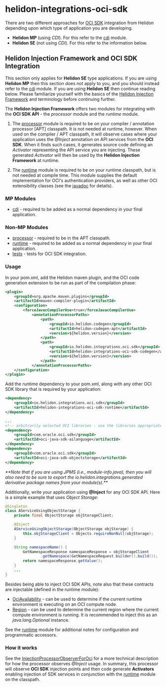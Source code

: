 # helidon-integrations-oci-sdk

There are two different approaches for [OCI SDK](https://docs.oracle.com/en-us/iaas/Content/API/SDKDocs/javasdk.htm) integration from Helidon depending upon which type of application you are developing.
* **Helidon MP** (using _CDI_). For this refer to the [cdi](./cdi) module.
* **Helidon SE** (not using _CDI_). For this refer to the information below.

## Helidon Injection Framework and OCI SDK Integration
This section only applies for **Helidon SE** type applications. If you are using **Helidon MP** then this section does not apply to you, and you should instead refer to the [cdi](./cdi) module. If you are using **Helidon SE** then continue reading below. Please familiarize yourself with the basics of the [Helidon Injection Framework](../../../inject) and terminology before continuing further.

The **Helidon Injection Framework** offers two modules for integrating with the **OCI SDK API** - the _processor_ module and the _runtime_ module.

1. The [processor](./processor) module is required to be on your compiler / annotation processor [APT] classpath. It is not needed at runtime, however. When used on the compiler / APT classpath, it will observe cases where your application uses the _@Inject_ annotation on API services from the **OCI SDK**.  When it finds such cases, it generates source code defining an _Activator_ representing the API service you are injecting. These generated _Activator_ will then be used by the **Helidon Injection Framework** at runtime.

2. The [runtime](./runtime) module is required to be on your runtime classpath, but is not needed at compile time. This module supplies the default implementation for OCI's authentication providers, as well as other OCI extensibility classes (see the [javadoc](./runtime/src/main/java/io/helidon/integrations/oci/sdk/runtime/package-info.java) for details).


### MP Modules
* [cdi](./cdi) - required to be added as a normal dependency in your final application.


### Non-MP Modules
* [processor](./processor) - required to be in the APT classpath.
* [runtime](./runtime) - required to be added as a normal dependency in your final application.
* [tests](./tests) - tests for OCI SDK integration.


### Usage

In your pom.xml, add the Helidon maven plugin, and the OCI code generation extension to be run as part of the compilation phase:
```pom.xml
<plugin>
    <groupId>org.apache.maven.plugins</groupId>
    <artifactId>maven-compiler-plugin</artifactId>
    <configuration>
        <forceJavacCompilerUse>true</forceJavacCompilerUse>
            <annotationProcessorPaths>
                <path>
                    <groupId>io.helidon.codegen</groupId>
                    <artifactId>helidon-codegen-apt</artifactId>
                    <version>${helidon.version}</version>
                </path>
                <path>
                    <groupId>io.helidon.integrations.oci.sdk</groupId>
                    <artifactId>helidon-integrations-oci-sdk-codegen</artifactId>
                    <version>${helidon.version}</version>
                </path>
            </annotationProcessorPaths>
    </configuration>
</plugin>
```

Add the runtime dependency to your pom.xml, along with any other OCI SDK library that is required by your application:
```pom.xml
<dependency>
    <groupId>io.helidon.integrations.oci.sdk</groupId>
    <artifactId>helidon-integrations-oci-sdk-runtime</artifactId>
</dependency>

...
<!-- arbitrarily selected OCI libraries - use the libraries appropriate for your application -->
<dependency>
    <groupId>com.oracle.oci.sdk</groupId>
    <artifactId>oci-java-sdk-ailanguage</artifactId>
</dependency>
<dependency>
    <groupId>com.oracle.oci.sdk</groupId>
    <artifactId>oci-java-sdk-objectstorage</artifactId>
</dependency>
```

_**Note that if you are using JPMS (i.e., _module-info.java_), then you will also need to be sure to export the _io.helidon.integrations.generated_ derivative package names from your module(s)._**

Additionally, write your application using **@Inject** for any OCI SDK API. Here is a simple example that uses _Object Storage_:

```java
@Singleton
class AServiceUsingObjectStorage {
    private final ObjectStorage objStorageClient;

    @Inject
    AServiceUsingObjectStorage(ObjectStorage objStorage) {
        this.objStorageClient = Objects.requireNonNull(objStorage);
    }

    String namespaceName() {
        GetNamespaceResponse namespaceResponse = objStorageClient
                .getNamespace(GetNamespaceRequest.builder().build());
        return namespaceResponse.getValue();
    }
    ...
}
```

Besides being able to inject OCI SDK APIs, note also that these contracts are injectable (defined in the runtime module):
* [OciAvailability](runtime/src/main/java/io/helidon/integrations/oci/sdk/runtime/OciAvailability.java) - can be used to determine if the current runtime environment is executing on an OCI compute node.
* [Region](runtime/src/main/java/io/helidon/integrations/oci/sdk/runtime/OciRegionProvider.java) - can be used to determine the current region where the current compute environment is running. It is recommended to inject this as an _java.lang.Optional_ instance.

See the [runtime](./runtime) module for additional notes for configuration and programmatic accessors.

### How it works
See the [InjectionProcessorObserverForOci](processor/src/main/java/io/helidon/integrations/oci/sdk/processor/InjectionProcessorObserverForOCI.java) for a more technical description for how the processor observes _@Inject_ usage. In summary, this processor will observe **OCI SDK** injection points and then code generate **Activators** enabling injection of SDK services in conjunction with the [runtime](./runtime) module on the classpath.
